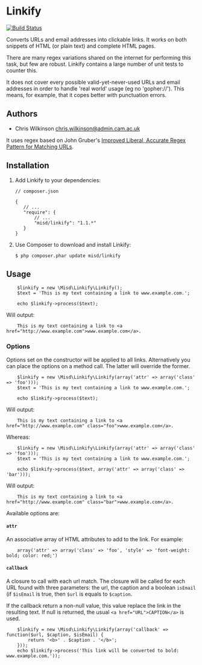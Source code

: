 Linkify
=======

[![Build Status](https://secure.travis-ci.org/misd-service-development/php-linkify.png)](http://travis-ci.org/misd-service-development/php-linkify)

Converts URLs and email addresses into clickable links. It works on both snippets of HTML (or plain text) and complete HTML pages.

There are many regex variations shared on the internet for performing this task, but few are robust. Linkify contains a large number of unit tests to counter this.

It does not cover every possible valid-yet-never-used URLs and email addresses in order to handle 'real world' usage (eg no 'gopher://'). This means, for example, that it copes better with punctuation errors.

Authors
-------

* Chris Wilkinson <chris.wilkinson@admin.cam.ac.uk>

It uses regex based on John Gruber's [Improved Liberal, Accurate Regex Pattern for Matching URLs](http://daringfireball.net/2010/07/improved_regex_for_matching_urls).

Installation
------------

 1. Add Linkify to your dependencies:

        // composer.json

        {
           // ...
           "require": {
               // ...
               "misd/linkify": "1.1.*"
           }
        }

 2. Use Composer to download and install Linkify:

        $ php composer.phar update misd/linkify

Usage
-----

        $linkify = new \Misd\Linkify\Linkify();
        $text = 'This is my text containing a link to www.example.com.';

        echo $linkify->process($text);

Will output:

        This is my text containing a link to <a href="http://www.example.com">www.example.com</a>.

### Options

Options set on the constructor will be applied to all links. Alternatively you can place the options on a method call. The latter will override the former.

        $linkify = new \Misd\Linkify\Linkify(array('attr' => array('class' => 'foo')));
        $text = 'This is my text containing a link to www.example.com.';

        echo $linkify->process($text);

Will output:

        This is my text containing a link to <a href="http://www.example.com" class="foo">www.example.com</a>.

Whereas:

        $linkify = new \Misd\Linkify\Linkify(array('attr' => array('class' => 'foo')));
        $text = 'This is my text containing a link to www.example.com.';

        echo $linkify->process($text, array('attr' => array('class' => 'bar')));

Will output:

        This is my text containing a link to <a href="http://www.example.com" class="bar">www.example.com</a>.

Available options are:

#### `attr`

An associative array of HTML attributes to add to the link. For example:

        array('attr' => array('class' => 'foo', 'style' => 'font-weight: bold; color: red;')

#### `callback`

A closure to call with each url match. The closure will be called for each URL found with three parameters: the url, the caption and a boolean `isEmail` (if `$isEmail` is true, then `$url` is equals to `$caption`.

If the callback return a non-null value, this value replace the link in the resulting text. If null is returned, the usual `<a href="URL">CAPTION</a>` is used.

        $linkify = new \Misd\Linkify\Linkify(array('callback' => function($url, $caption, $isEmail) {
            return '<b>' . $caption . '</b>';
        }));
        echo $linkify->process('This link will be converted to bold: www.example.com.'));

